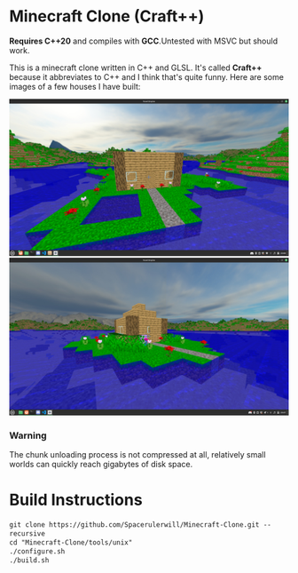 # Minecraft Clone (Craft++)

**Requires C++20** and compiles with **GCC**.Untested with MSVC but should work.

This is a minecraft clone written in C++ and GLSL. It's called **Craft++** because it abbreviates to C++ and I think that's quite funny. Here are some images of a few houses I have built:

<img src="images/harold.png" alt="Harold the House" width="1000"/>
<img src="images/harrison.png" alt="Harrison the House" width="1000"/>


### Warning

The chunk unloading process is not compressed at all, relatively small worlds can quickly reach gigabytes of disk space.

# Build Instructions

```
git clone https://github.com/Spacerulerwill/Minecraft-Clone.git --recursive
cd "Minecraft-Clone/tools/unix"
./configure.sh
./build.sh
```